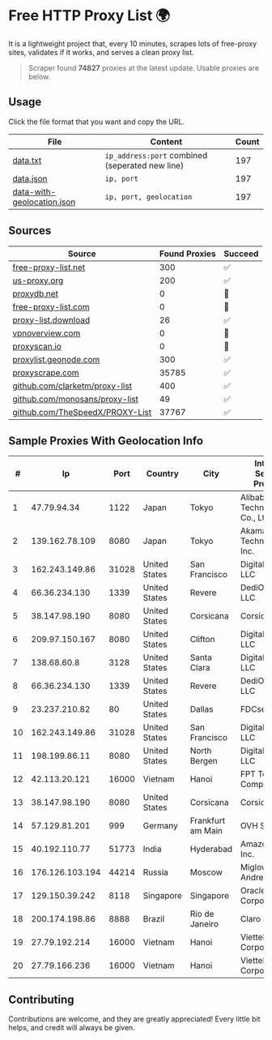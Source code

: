 
# Free HTTP Proxy List 🌍

It is a lightweight project that, every 10 minutes, scrapes lots of free-proxy sites, validates if it works, and serves a clean proxy list.


> Scraper found **74827** proxies at the latest update. Usable proxies are below.

## Usage

Click the file format that you want and copy the URL.


|File|Content|Count|
|----|-------|-----|
|[data.txt](https://raw.githubusercontent.com/themiralay/Proxy-List-World/master/data.txt)|`ip_address:port` combined (seperated new line)|197|
|[data.json](https://raw.githubusercontent.com/themiralay/Proxy-List-World/master/data.json)|`ip, port`|197|
|[data-with-geolocation.json](https://raw.githubusercontent.com/themiralay/Proxy-List-World/master/data-with-geolocation.json)|`ip, port, geolocation`|197|

## Sources

|Source|Found Proxies|Succeed|
|------|-------------|-------|
|[free-proxy-list.net](https://free-proxy-list.net)|300|✅|
|[us-proxy.org](https://www.us-proxy.org)|200|✅|
|[proxydb.net](http://proxydb.net)|0|🚫|
|[free-proxy-list.com](https://free-proxy-list.com/?page=&port=&type%5B%5D=http&type%5B%5D=https&up_time=0&search=Search)|0|🚫|
|[proxy-list.download](https://www.proxy-list.download/HTTP)|26|✅|
|[vpnoverview.com](https://vpnoverview.com/privacy/anonymous-browsing/free-proxy-servers)|0|🚫|
|[proxyscan.io](https://www.proxyscan.io)|0|🚫|
|[proxylist.geonode.com](https://proxylist.geonode.com/api/proxy-list?limit=300&page=1&sort_by=lastChecked&sort_type=desc&protocols=http,https)|300|✅|
|[proxyscrape.com](https://api.proxyscrape.com/v2/?request=displayproxies&protocol=http&timeout=10000&country=all&ssl=all&anonymity=all)|35785|✅|
|[github.com/clarketm/proxy-list](https://raw.githubusercontent.com/clarketm/proxy-list/master/proxy-list-raw.txt)|400|✅|
|[github.com/monosans/proxy-list](https://raw.githubusercontent.com/monosans/proxy-list/main/proxies/http.txt)|49|✅|
|[github.com/TheSpeedX/PROXY-List](https://raw.githubusercontent.com/TheSpeedX/PROXY-List/master/http.txt)|37767|✅|


## Sample Proxies With Geolocation Info

|#|Ip|Port|Country|City|Internet Service Provider|
|-|--|----|-------|----|-------------------------|
|1|47.79.94.34|1122|Japan|Tokyo|Alibaba (US) Technology Co., Ltd.|
|2|139.162.78.109|8080|Japan|Tokyo|Akamai Technologies, Inc.|
|3|162.243.149.86|31028|United States|San Francisco|DigitalOcean, LLC|
|4|66.36.234.130|1339|United States|Revere|DediOutlet, LLC|
|5|38.147.98.190|8080|United States|Corsicana|Corsicana ISD|
|6|209.97.150.167|8080|United States|Clifton|DigitalOcean, LLC|
|7|138.68.60.8|3128|United States|Santa Clara|DigitalOcean, LLC|
|8|66.36.234.130|1339|United States|Revere|DediOutlet, LLC|
|9|23.237.210.82|80|United States|Dallas|FDCservers.net|
|10|162.243.149.86|31028|United States|San Francisco|DigitalOcean, LLC|
|11|198.199.86.11|8080|United States|North Bergen|DigitalOcean, LLC|
|12|42.113.20.121|16000|Vietnam|Hanoi|FPT Telecom Company|
|13|38.147.98.190|8080|United States|Corsicana|Corsicana ISD|
|14|57.129.81.201|999|Germany|Frankfurt am Main|OVH SAS|
|15|40.192.110.77|51773|India|Hyderabad|Amazon.com, Inc.|
|16|176.126.103.194|44214|Russia|Moscow|Miglovets Egor Andreevich|
|17|129.150.39.242|8118|Singapore|Singapore|Oracle Corporation|
|18|200.174.198.86|8888|Brazil|Rio de Janeiro|Claro S.A|
|19|27.79.192.214|16000|Vietnam|Hanoi|Viettel Corporation|
|20|27.79.166.236|16000|Vietnam|Hanoi|Viettel Corporation|



## Contributing

Contributions are welcome, and they are greatly appreciated! Every
little bit helps, and credit will always be given.

